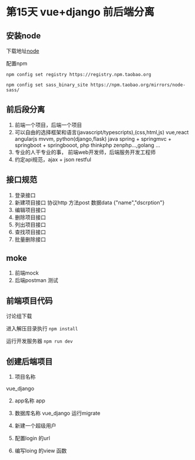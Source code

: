 # 第15天 vue+django 前后端分离

## 安装node
下载地址[node](https://nodejs.org/dist/v10.15.1/node-v10.15.1-x64.msi)

配置npm
```
npm config set registry https://registry.npm.taobao.org

npm config set sass_binary_site https://npm.taobao.org/mirrors/node-sass/

```
## 前后段分离
1. 前端一个项目，后端一个项目
2. 可以自由的选择框架和语言(javascript/typescripts),(css,html,js) vue,react angularjs mvvm, python(django,flask) java spring + springmvc + springboot + springbooot, php thinkphp zenphp...,golang ...
3. 专业的人干专业的事， 前端web开发师，后端服务开发工程师
4. 约定api规范，ajax + json  restful

## 接口规范
1. 登录接口
2. 新建项目接口  协议http   方法post  数据data {"name","dscrption"}
3. 编辑项目接口
4. 删除项目接口
5. 列出项目接口
6. 查找项目接口
7. 批量删除接口


## moke
1. 前端mock
2. 后端postman 测试

## 前端项目代码

讨论组下载

进入解压目录执行
`npm install`

运行开发服务器
`npm run dev`

## 创建后端项目

1. 项目名称

vue_django

2. app名称
app

3. 数据库名称
vue_django
运行migrate

4. 新建一个超级用户

5. 配置login 的url

6. 编写loing 的view 函数
